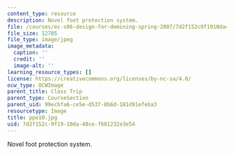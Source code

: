 ```yaml
---
content_type: resource
description: Novel foot protection system.
file: /courses/ec-s06-design-for-demining-spring-2007/7d2f152c9f1910da48cef681232e3e54_ppe10.jpg
file_size: 12785
file_type: image/jpeg
image_metadata:
  caption: ''
  credit: ''
  image-alt: ''
learning_resource_types: []
license: https://creativecommons.org/licenses/by-nc-sa/4.0/
ocw_type: OCWImage
parent_title: Class Trip
parent_type: CourseSection
parent_uid: 99ecbfa6-ce5e-d537-8b6d-181d91efeba3
resourcetype: Image
title: ppe10.jpg
uid: 7d2f152c-9f19-10da-48ce-f681232e3e54
---
```

Novel foot protection system.